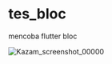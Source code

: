 # tes_bloc

mencoba flutter bloc

![Kazam_screenshot_00000](https://user-images.githubusercontent.com/59183285/120569609-76804180-c440-11eb-9338-f2c5ff8f7f2b.png)
